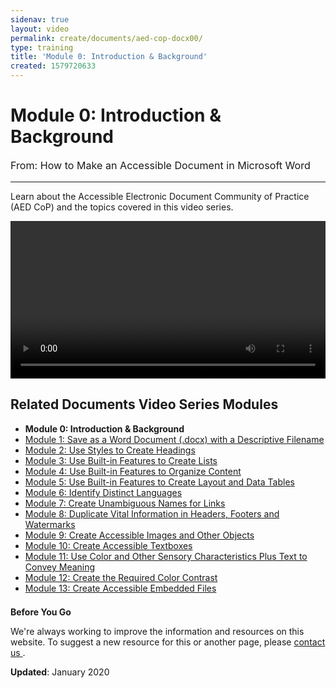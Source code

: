 ```yaml
---
sidenav: true
layout: video
permalink: create/documents/aed-cop-docx00/
type: training
title: 'Module 0: Introduction & Background'
created: 1579720633
---
```


# Module 0: Introduction & Background

<p style="font-size:115%">
  From: How to Make an Accessible Document in Microsoft Word
</p>

* * *

Learn about the Accessible Electronic Document Community of Practice (AED CoP) and the topics covered in this video series.

<video controls="controls" data-vscid="3qesx4ovd" style="width:100%"><source src="https://assets.section508.gov/files/aed-cop-docx-m00.mp4" type="video/mp4" /></video>

## Related Documents Video Series Modules

  * **Module 0: Introduction & Background**
  * [Module 1: Save as a Word Document (.docx) with a Descriptive Filename][1]
  * [Module 2: Use Styles to Create Headings][2]
  * [Module 3: Use Built-in Features to Create Lists][3]
  * [Module 4: Use Built-in Features to Organize Content][4]
  * [Module 5: Use Built-in Features to Create Layout and Data Tables][5]
  * [Module 6: Identify Distinct Languages][6]
  * [Module 7: Create Unambiguous Names for Links][7]
  * [Module 8: Duplicate Vital Information in Headers, Footers and Watermarks][8]
  * [Module 9: Create Accessible Images and Other Objects][9]
  * [Module 10: Create Accessible Textboxes][10]
  * [Module 11: Use Color and Other Sensory Characteristics Plus Text to Convey Meaning][11]
  * [Module 12: Create the Required Color Contrast][12]
  * [Module 13: Create Accessible Embedded Files][13]

<div class="border-base radius-lg border-1px" style="margin-top: 1.5em;">
<div class="panel-body padding-3">
<p class="text-large"><strong>Before You Go</strong></p>
<p>We're always working to improve the information and resources on this website. To suggest a new resource for this or another page, please <a href="mailto:section.508@gsa.gov">contact us
</a>.</p>
</div>
</div>

**Updated**: January 2020

 [1]: {{site.baseurl}}/create/documents/aed-cop-docx01
 [2]: {{site.baseurl}}/create/documents/aed-cop-docx02
 [3]: {{site.baseurl}}/create/documents/aed-cop-docx03
 [4]: {{site.baseurl}}/create/documents/aed-cop-docx04
 [5]: {{site.baseurl}}/create/documents/aed-cop-docx05
 [6]: {{site.baseurl}}/create/documents/aed-cop-docx06
 [7]: {{site.baseurl}}/create/documents/aed-cop-docx07
 [8]: {{site.baseurl}}/create/documents/aed-cop-docx08
 [9]: {{site.baseurl}}/create/documents/aed-cop-docx09
 [10]: {{site.baseurl}}/create/documents/aed-cop-docx10
 [11]: {{site.baseurl}}/create/documents/aed-cop-docx11
 [12]: {{site.baseurl}}/create/documents/aed-cop-docx12
 [13]: {{site.baseurl}}/create/documents/aed-cop-docx13